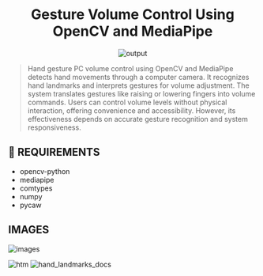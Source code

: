 
<div align="center">
  <h1>Gesture Volume Control Using OpenCV and MediaPipe</h1>
  <img alt="output" src="images/output.gif" />
 </div>

> Hand gesture PC volume control using OpenCV and MediaPipe detects hand movements through a computer camera. It recognizes hand landmarks and interprets gestures for volume adjustment. The system translates gestures like raising or lowering fingers into volume commands. Users can control volume levels without physical interaction, offering convenience and accessibility. However, its effectiveness depends on accurate gesture recognition and system responsiveness.

## 💾 REQUIREMENTS
+ opencv-python
+ mediapipe
+ comtypes
+ numpy
+ pycaw

## IMAGES
![images](https://github.com/Purvaxx/Hand-Gesture-PC-Volume-Control/assets/164890993/6e4c23ff-e2ca-458e-b381-f605e8e0b67b)

![htm](https://github.com/Purvaxx/Hand-Gesture-PC-Volume-Control/assets/164890993/0977adf1-1f83-4933-b132-84e4eb1eecde)
![hand_landmarks_docs](https://github.com/Purvaxx/Hand-Gesture-PC-Volume-Control/assets/164890993/e68c1581-8e50-480c-99f3-031db5104e9e)

